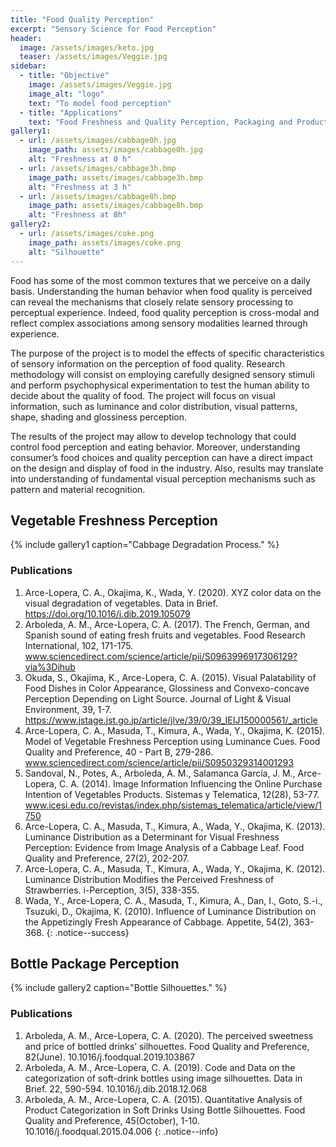 ```yaml
---
title: "Food Quality Perception"
excerpt: "Sensory Science for Food Perception"
header:
  image: /assets/images/keto.jpg
  teaser: /assets/images/Veggie.jpg
sidebar:
  - title: "Objective"
    image: /assets/images/Veggie.jpg
    image_alt: "logo"
    text: "To model food perception"
  - title: "Applications"
    text: "Food Freshness and Quality Perception, Packaging and Product Classification"
gallery1:
  - url: /assets/images/cabbage0h.jpg
    image_path: assets/images/cabbage0h.jpg
    alt: "Freshness at 0 h"
  - url: /assets/images/cabbage3h.bmp
    image_path: assets/images/cabbage3h.bmp
    alt: "Freshness at 3 h"
  - url: /assets/images/cabbage8h.bmp
    image_path: assets/images/cabbage8h.bmp
    alt: "Freshness at 8h"
gallery2:
  - url: /assets/images/coke.png
    image_path: assets/images/coke.png
    alt: "Silhouette"
---
```


Food has some of the most common textures that we perceive on a daily basis. 
Understanding the human behavior when food quality is perceived can reveal the mechanisms 
that closely relate sensory processing to perceptual experience. Indeed, food quality perception 
is cross-modal and reflect complex associations among sensory modalities learned through experience. 

The purpose of the project is to model the effects of specific characteristics of sensory information on the 
perception of food quality. Research methodology will consist on employing carefully designed sensory stimuli 
and perform psychophysical experimentation to test the human ability to decide about the quality of food. 
The project will focus on visual information, such as luminance and color distribution, visual patterns, shape, 
shading and glossiness perception. 

The results of the project may allow to develop technology that could control food perception and eating behavior. 
Moreover, understanding consumer’s food choices and quality perception can have a direct impact on the design and 
display of food in the industry. Also, results may translate into understanding of fundamental visual perception 
mechanisms such as pattern and material recognition. 

## Vegetable Freshness Perception

{% include gallery1 caption="Cabbage Degradation Process." %}
### Publications
1.	Arce-Lopera, C. A., Okajima, K., Wada, Y. (2020). XYZ color data on the visual degradation of vegetables. Data in Brief. https://doi.org/10.1016/j.dib.2019.105079
2.	Arboleda, A. M., Arce-Lopera, C. A. (2017). The French, German, and Spanish sound of eating fresh fruits and vegetables. Food Research International, 102, 171-175. www.sciencedirect.com/science/article/pii/S0963996917306129?via%3Dihub
3.	Okuda, S., Okajima, K., Arce-Lopera, C. A. (2015). Visual Palatability of Food Dishes in Color Appearance, Glossiness and Convexo-concave Perception Depending on Light Source. Journal of Light & Visual Environment, 39, 1-7. https://www.jstage.jst.go.jp/article/jlve/39/0/39_IEIJ150000561/_article
4.	Arce-Lopera, C. A., Masuda, T., Kimura, A., Wada, Y., Okajima, K. (2015). Model of Vegetable Freshness Perception using Luminance Cues. Food Quality and Preference, 40 - Part B, 279-286. www.sciencedirect.com/science/article/pii/S0950329314001293
5.	Sandoval, N., Potes, A., Arboleda, A. M., Salamanca García, J. M., Arce-Lopera, C. A.  (2014). Image Information Influencing the Online Purchase Intention of Vegetables Products. Sistemas y Telematica, 12(28), 53-77. www.icesi.edu.co/revistas/index.php/sistemas_telematica/article/view/1750
6.	Arce-Lopera, C. A., Masuda, T., Kimura, A., Wada, Y., Okajima, K. (2013). Luminance Distribution as a Determinant for Visual Freshness Perception: Evidence from Image Analysis of a Cabbage Leaf. Food Quality and Preference, 27(2), 202-207.
7.	Arce-Lopera, C. A., Masuda, T., Kimura, A., Wada, Y., Okajima, K. (2012). Luminance Distribution Modifies the Perceived Freshness of Strawberries. i-Perception, 3(5), 338-355.
8.	Wada, Y., Arce-Lopera, C. A., Masuda, T., Kimura, A., Dan, I., Goto, S.-i., Tsuzuki, D., Okajima, K. (2010). Influence of Luminance Distribution on the Appetizingly Fresh Appearance of Cabbage. Appetite, 54(2), 363-368.
{: .notice--success}


## Bottle Package Perception

{% include gallery2 caption="Bottle Silhouettes." %}
### Publications

 1.	Arboleda, A. M., Arce-Lopera, C. A. (2020). The perceived sweetness and price of bottled drinks’ silhouettes. Food Quality and Preference, 82(June). 10.1016/j.foodqual.2019.103867
 2.	Arboleda, A. M., Arce-Lopera, C. A. (2019). Code and Data on the categorization of soft-drink bottles using image silhouettes. Data in Brief. 22, 590-594. 10.1016/j.dib.2018.12.068
 3.	Arboleda, A. M., Arce-Lopera, C. A. (2015). Quantitative Analysis of Product Categorization in Soft Drinks Using Bottle Silhouettes. Food Quality and Preference, 45(October), 1-10. 10.1016/j.foodqual.2015.04.006
{: .notice--info}

